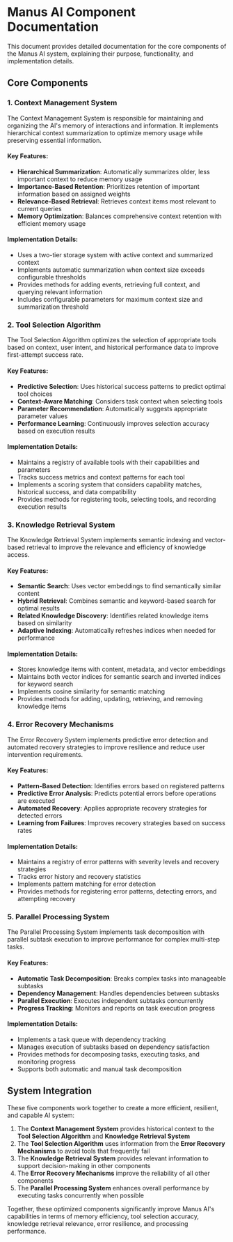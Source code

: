 # Manus AI Component Documentation

This document provides detailed documentation for the core components of the Manus AI system, explaining their purpose, functionality, and implementation details.

## Core Components

### 1. Context Management System

The Context Management System is responsible for maintaining and organizing the AI's memory of interactions and information. It implements hierarchical context summarization to optimize memory usage while preserving essential information.

#### Key Features:
- **Hierarchical Summarization**: Automatically summarizes older, less important context to reduce memory usage
- **Importance-Based Retention**: Prioritizes retention of important information based on assigned weights
- **Relevance-Based Retrieval**: Retrieves context items most relevant to current queries
- **Memory Optimization**: Balances comprehensive context retention with efficient memory usage

#### Implementation Details:
- Uses a two-tier storage system with active context and summarized context
- Implements automatic summarization when context size exceeds configurable thresholds
- Provides methods for adding events, retrieving full context, and querying relevant information
- Includes configurable parameters for maximum context size and summarization threshold

### 2. Tool Selection Algorithm

The Tool Selection Algorithm optimizes the selection of appropriate tools based on context, user intent, and historical performance data to improve first-attempt success rate.

#### Key Features:
- **Predictive Selection**: Uses historical success patterns to predict optimal tool choices
- **Context-Aware Matching**: Considers task context when selecting tools
- **Parameter Recommendation**: Automatically suggests appropriate parameter values
- **Performance Learning**: Continuously improves selection accuracy based on execution results

#### Implementation Details:
- Maintains a registry of available tools with their capabilities and parameters
- Tracks success metrics and context patterns for each tool
- Implements a scoring system that considers capability matches, historical success, and data compatibility
- Provides methods for registering tools, selecting tools, and recording execution results

### 3. Knowledge Retrieval System

The Knowledge Retrieval System implements semantic indexing and vector-based retrieval to improve the relevance and efficiency of knowledge access.

#### Key Features:
- **Semantic Search**: Uses vector embeddings to find semantically similar content
- **Hybrid Retrieval**: Combines semantic and keyword-based search for optimal results
- **Related Knowledge Discovery**: Identifies related knowledge items based on similarity
- **Adaptive Indexing**: Automatically refreshes indices when needed for performance

#### Implementation Details:
- Stores knowledge items with content, metadata, and vector embeddings
- Maintains both vector indices for semantic search and inverted indices for keyword search
- Implements cosine similarity for semantic matching
- Provides methods for adding, updating, retrieving, and removing knowledge items

### 4. Error Recovery Mechanisms

The Error Recovery System implements predictive error detection and automated recovery strategies to improve resilience and reduce user intervention requirements.

#### Key Features:
- **Pattern-Based Detection**: Identifies errors based on registered patterns
- **Predictive Error Analysis**: Predicts potential errors before operations are executed
- **Automated Recovery**: Applies appropriate recovery strategies for detected errors
- **Learning from Failures**: Improves recovery strategies based on success rates

#### Implementation Details:
- Maintains a registry of error patterns with severity levels and recovery strategies
- Tracks error history and recovery statistics
- Implements pattern matching for error detection
- Provides methods for registering error patterns, detecting errors, and attempting recovery

### 5. Parallel Processing System

The Parallel Processing System implements task decomposition with parallel subtask execution to improve performance for complex multi-step tasks.

#### Key Features:
- **Automatic Task Decomposition**: Breaks complex tasks into manageable subtasks
- **Dependency Management**: Handles dependencies between subtasks
- **Parallel Execution**: Executes independent subtasks concurrently
- **Progress Tracking**: Monitors and reports on task execution progress

#### Implementation Details:
- Implements a task queue with dependency tracking
- Manages execution of subtasks based on dependency satisfaction
- Provides methods for decomposing tasks, executing tasks, and monitoring progress
- Supports both automatic and manual task decomposition

## System Integration

These five components work together to create a more efficient, resilient, and capable AI system:

1. The **Context Management System** provides historical context to the **Tool Selection Algorithm** and **Knowledge Retrieval System**
2. The **Tool Selection Algorithm** uses information from the **Error Recovery Mechanisms** to avoid tools that frequently fail
3. The **Knowledge Retrieval System** provides relevant information to support decision-making in other components
4. The **Error Recovery Mechanisms** improve the reliability of all other components
5. The **Parallel Processing System** enhances overall performance by executing tasks concurrently when possible

Together, these optimized components significantly improve Manus AI's capabilities in terms of memory efficiency, tool selection accuracy, knowledge retrieval relevance, error resilience, and processing performance.
